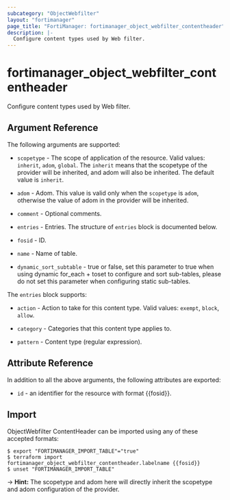 ```yaml
---
subcategory: "ObjectWebfilter"
layout: "fortimanager"
page_title: "FortiManager: fortimanager_object_webfilter_contentheader"
description: |-
  Configure content types used by Web filter.
---
```


# fortimanager_object_webfilter_contentheader
Configure content types used by Web filter.

## Argument Reference


The following arguments are supported:

* `scopetype` - The scope of application of the resource. Valid values: `inherit`, `adom`, `global`. The `inherit` means that the scopetype of the provider will be inherited, and adom will also be inherited. The default value is `inherit`.
* `adom` - Adom. This value is valid only when the `scopetype` is `adom`, otherwise the value of adom in the provider will be inherited.

* `comment` - Optional comments.
* `entries` - Entries. The structure of `entries` block is documented below.
* `fosid` - ID.
* `name` - Name of table.
* `dynamic_sort_subtable` - true or false, set this parameter to true when using dynamic for_each + toset to configure and sort sub-tables, please do not set this parameter when configuring static sub-tables.

The `entries` block supports:

* `action` - Action to take for this content type. Valid values: `exempt`, `block`, `allow`.

* `category` - Categories that this content type applies to.
* `pattern` - Content type (regular expression).


## Attribute Reference

In addition to all the above arguments, the following attributes are exported:
* `id` - an identifier for the resource with format {{fosid}}.

## Import

ObjectWebfilter ContentHeader can be imported using any of these accepted formats:
```
$ export "FORTIMANAGER_IMPORT_TABLE"="true"
$ terraform import fortimanager_object_webfilter_contentheader.labelname {{fosid}}
$ unset "FORTIMANAGER_IMPORT_TABLE"
```
-> **Hint:** The scopetype and adom here will directly inherit the scopetype and adom configuration of the provider.
